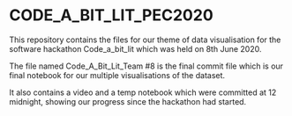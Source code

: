 # CODE_A_BIT_LIT_PEC2020

This repository contains the files for our theme of data visualisation for the software hackathon Code_a_bit_lit
which was held on 8th June 2020.

The file named Code_A_Bit_Lit_Team #8 is the final commit file which is our final notebook for our multiple visualisations
of the dataset.

It also contains a video and a temp notebook which were committed at 12 midnight, showing our progress 
since the hackathon had started.
